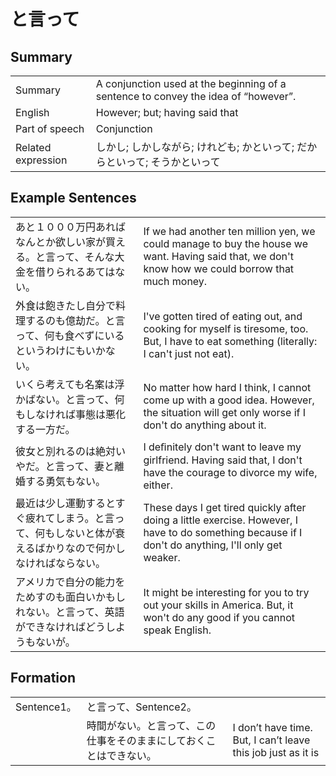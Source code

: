 # と言って

## Summary

<table><tr>   <td>Summary</td>   <td>A conjunction used at the beginning of a sentence to convey the idea of “however”.</td></tr><tr>   <td>English</td>   <td>However; but; having said that</td></tr><tr>   <td>Part of speech</td>   <td>Conjunction</td></tr><tr>   <td>Related expression</td>   <td>しかし; しかしながら; けれども; かといって; だからといって; そうかといって</td></tr></table>

## Example Sentences

<table><tr>   <td>あと１０００万円あればなんとか欲しい家が買える。と言って、そんな大金を借りられるあてはない。</td>   <td>If we had another ten million yen, we could manage to buy the house we want. Having said that, we don't know how we could borrow that much money.</td></tr><tr>   <td>外食は飽きたし自分で料理するのも億劫だ。と言って、何も食べずにいるというわけにもいかない。</td>   <td>I've gotten tired of eating out, and cooking for myself is tiresome, too. But, I have to eat something (literally: I can't just not eat).</td></tr><tr>   <td>いくら考えても名案は浮かばない。と言って、何もしなければ事態は悪化する一方だ。</td>   <td>No matter how hard I think, I cannot come up with a good idea. However, the situation will get only worse if I don't do anything about it.</td></tr><tr>   <td>彼女と別れるのは絶対いやだ。と言って、妻と離婚する勇気もない。</td>   <td>I deﬁnitely don't want to leave my girlfriend. Having said that, I don't have the courage to divorce my wife, either.</td></tr><tr>   <td>最近は少し運動するとすぐ疲れてしまう。と言って、何もしないと体が衰えるばかりなので何かしなければならない。</td>   <td>These days I get tired quickly after doing a little exercise. However, I have to do something because if I don't do anything, l'll only get weaker.</td></tr><tr>   <td>アメリカで自分の能力をためすのも面白いかもしれない。と言って、英語ができなければどうしようもないが。</td>   <td>It might be interesting for you to try out your skills in America. But, it won't do any good if you cannot speak English.</td></tr></table>

## Formation

<table class="table"><tbody><tr class="tr head"><td class="td"><span class="bold">Sentence1。</span></td><td class="td"><span class="concept">と言って</span><span>、Sentence2。</span></td><td class="td"></td></tr><tr class="tr"><td class="td"></td><td class="td"><span>時間がない。</span><span class="concept">と言って</span><span>、この仕事をそのままにしておくことはできない。</span></td><td class="td"><span>I don’t have time. But, I can’t leave this job just as it is</span></td></tr></tbody></table>


